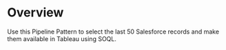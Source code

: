 # Overview

Use this Pipeline Pattern to select the last 50 Salesforce records and make them available in Tableau using SOQL.
